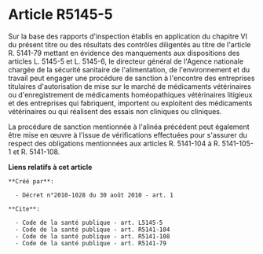 # Article R5145-5

Sur la base des rapports d'inspection établis en application du chapitre VI du présent titre ou des résultats des contrôles
diligentés au titre de l'article R. 5141-79 mettant en évidence des manquements aux dispositions des articles L. 5145-5 et L.
5145-6, le directeur général de l'Agence nationale chargée de la sécurité sanitaire de l'alimentation, de l'environnement et
du travail peut engager une procédure de sanction à l'encontre des entreprises titulaires d'autorisation de mise sur le
marché de médicaments vétérinaires ou d'enregistrement de médicaments homéopathiques vétérinaires litigieux et des
entreprises qui fabriquent, importent ou exploitent des médicaments vétérinaires ou qui réalisent des essais non cliniques ou
cliniques. 

La procédure de sanction mentionnée à l'alinéa précédent peut également être mise en œuvre à l'issue de vérifications
effectuées pour s'assurer du respect des obligations mentionnées aux articles R. 5141-104 à R. 5141-105-1 et R. 5141-108.

**Liens relatifs à cet article**

	**Créé par**:

	  - Décret n°2010-1028 du 30 août 2010 - art. 1

	**Cite**:

	  - Code de la santé publique - art. L5145-5
	  - Code de la santé publique - art. R5141-104
	  - Code de la santé publique - art. R5141-108
	  - Code de la santé publique - art. R5141-79
